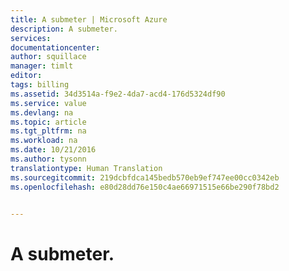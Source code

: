 ```yaml
---
title: A submeter | Microsoft Azure
description: A submeter.
services: 
documentationcenter: 
author: squillace
manager: timlt
editor: 
tags: billing
ms.assetid: 34d3514a-f9e2-4da7-acd4-176d5324df90
ms.service: value
ms.devlang: na
ms.topic: article
ms.tgt_pltfrm: na
ms.workload: na
ms.date: 10/21/2016
ms.author: tysonn
translationtype: Human Translation
ms.sourcegitcommit: 219dcbfdca145bedb570eb9ef747ee00cc0342eb
ms.openlocfilehash: e80d28dd76e150c4ae66971515e66be290f78bd2


---
```

# <a name="to-be-submitted"></a>A submeter.



<!--HONumber=Nov16_HO2-->


